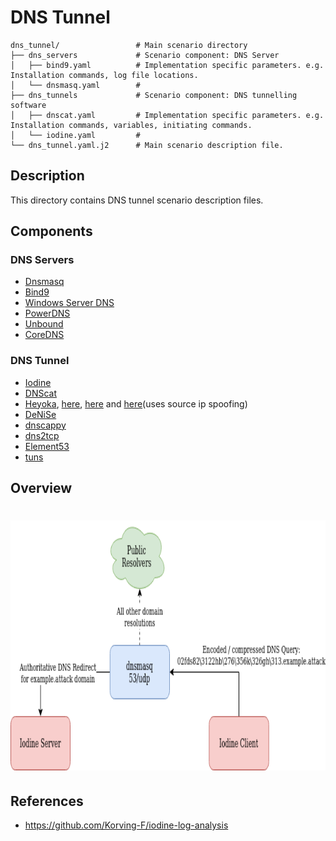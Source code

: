 # DNS Tunnel
```
dns_tunnel/                 # Main scenario directory
├── dns_servers             # Scenario component: DNS Server
│   ├── bind9.yaml          # Implementation specific parameters. e.g. Installation commands, log file locations.
│   └── dnsmasq.yaml        # 
├── dns_tunnels             # Scenario component: DNS tunnelling software
│   ├── dnscat.yaml         # Implementation specific parameters. e.g. Installation commands, variables, initiating commands.
│   └── iodine.yaml         # 
└── dns_tunnel.yaml.j2      # Main scenario description file.
```

## Description
This directory contains DNS tunnel scenario description files.

## Components
### DNS Servers
* <a href="https://thekelleys.org.uk/dnsmasq/doc.html">Dnsmasq</a>
* <a href="https://www.isc.org/bind/">Bind9</a>
* <a href="https://docs.microsoft.com/en-us/windows-server/networking/dns/dns-top">Windows Server DNS</a>
* <a href="https://www.powerdns.com/">PowerDNS</a>
* <a href="https://www.nlnetlabs.nl/projects/unbound/about/">Unbound</a>
* <a href="https://coredns.io/">CoreDNS</a>

### DNS Tunnel
* <a href="https://github.com/yarrick/iodine">Iodine</a>
* <a href="https://github.com/iagox86/dnscat2">DNScat</a>
* <a href="https://github.com/xant/heyoka-unix">Heyoka</a>, <a href="http://heyoka.sourceforge.net/">here</a>, <a href="https://www.youtube.com/watch?v=z8-cG0GZQ_I">here</a> and <a href="http://heyoka.sourceforge.net/heyoka-shakacon2009.pdf">here</a>(uses source ip spoofing)
* <a href="https://github.com/mdornseif/DeNiSe">DeNiSe</a>
* <a href="https://github.com/FedericoCeratto/dnscapy">dnscappy</a>
* <a href="https://github.com/alex-sector/dns2tcp">dns2tcp</a>
* <a href="https://github.com/M66B/element53">Element53</a>
* <a href="https://github.com/lnussbaum/tuns">tuns</a>


## Overview
# <a href="https://github.com/Korving-F/iodine-log-analysis"><img alt="Iodine DNS Tunnel" src="tunnel_init.png" height="400"></a>

## References
* https://github.com/Korving-F/iodine-log-analysis
